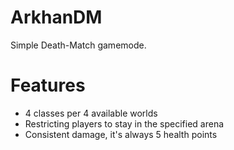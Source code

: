 # ArkhanDM
Simple Death-Match gamemode.

# Features
- 4 classes per 4 available worlds
- Restricting players to stay in the specified arena
- Consistent damage, it's always 5 health points